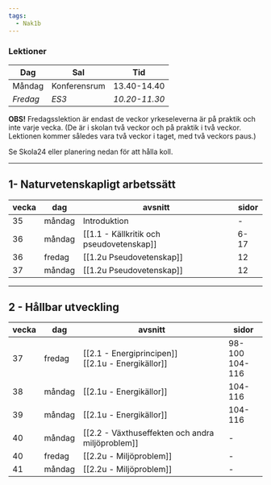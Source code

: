 ```yaml
---
tags:
  - Nak1b
---
```

### Lektioner

| Dag      | Sal          | Tid           |
| -------- | ------------ | ------------- |
| Måndag   | Konferensrum | 13.40-14.40   |
| *Fredag* | *ES3*        | *10.20-11.30* |

**OBS!** Fredagsslektion är endast de veckor yrkeseleverna är på praktik och inte varje vecka. (De är i skolan två veckor och på praktik i två veckor. Lektionen kommer således vara två veckor i taget, med två veckors paus.)

Se Skola24 eller planering nedan för att hålla koll.

---

## 1- Naturvetenskapligt arbetssätt

| vecka | dag    | avsnitt                                              | sidor             |
| ----- | ------ | ---------------------------------------------------- | ----------------- |
| 35    | måndag | Introduktion                                         | -                 |
| 36    | måndag | [[1.1 - Källkritik och pseudovetenskap]]             | 6-17              |
| 36    | fredag | [[1.2u  Pseudovetenskap]]                            | 12                |
| 37    | måndag | [[1.2u  Pseudovetenskap]]                            | 12                |

---

## 2 - Hållbar utveckling

| vecka | dag    | avsnitt                                              | sidor             |
| ----- | ------ | ---------------------------------------------------- | ----------------- |
| 37    | fredag | [[2.1 - Energiprincipen]]<br>[[2.1u - Energikällor]] | 98-100<br>104-116 |
| 38    | måndag | [[2.1u - Energikällor]]                              | 104-116           |
| 39    | måndag | [[2.1u - Energikällor]]                              | 104-116           |
| 40    | måndag | [[2.2 - Växthuseffekten och andra miljöproblem]]     | -                 |
| 40    | fredag | [[2.2u - Miljöproblem]]                              | -                 |
| 41    | måndag | [[2.2u - Miljöproblem]]                              | -                 |
